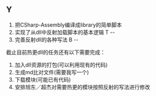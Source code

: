Y
--
1. 把CSharp-Assembly编译成library的简单脚本
2. 实现了从dll中反射加载脚本的基本逻辑
T
--
1. 完善反射dll的各种写法
B
--

截止目前热更dll的任务还有以下需要完成：
1. 加入dll资源的打包(可以利用现有的代码)
2. 生成md比对文件(需要我写一个)
3. 下载模块(可能已有代码)
4. 安排旭东／超杰对需要热更的模块按照反射的写法进行修改
